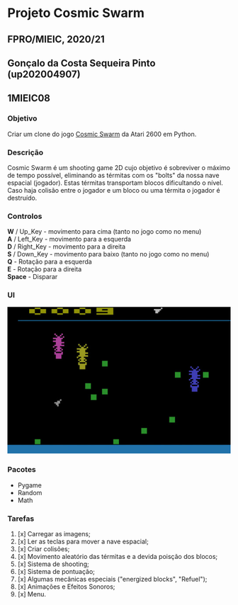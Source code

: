 # Projeto Cosmic Swarm
## FPRO/MIEIC, 2020/21
## Gonçalo da Costa Sequeira Pinto (up202004907)
## 1MIEIC08
### Objetivo

Criar um clone do jogo [Cosmic Swarm](https://www.free80sarcade.com/atari2600_CosmicSwarm.php) da Atari 2600 em Python.

### Descrição

Cosmic Swarm é um shooting game 2D cujo objetivo é sobreviver o máximo de tempo possível, eliminando as térmitas com os "bolts" da nossa nave espacial (jogador). Estas térmitas transportam blocos dificultando o nível. Caso haja colisão entre o jogador e um bloco ou uma térmita o jogador é destruído.

### Controlos

**W** / Up_Key - movimento para cima (tanto no jogo como no menu)<br />
**A** / Left_Key - movimento para a esquerda<br />
**D** / Right_Key - movimento para a direita<br />
**S** / Down_Key - movimento para baixo (tanto no jogo como no menu)<br />
**Q** - Rotação para a esquerda<br />
**E** - Rotação para a direita<br />
**Space** - Disparar<br />

### UI

![UI](https://github.com/gpe0/cosmic-swarm/blob/main/images/ui.jpg)

### Pacotes

- Pygame
- Random
- Math

### Tarefas

1. [x] Carregar as imagens;
2. [x] Ler as teclas para mover a nave espacial;
3. [x] Criar colisões;
4. [x] Movimento aleatório das térmitas e a devida poisção dos blocos;
5. [x] Sistema de shooting;
6. [x] Sistema de pontuação;
7. [x] Algumas mecânicas especiais ("energized blocks", "Refuel");
8. [x] Animações e Efeitos Sonoros;
9. [x] Menu.

